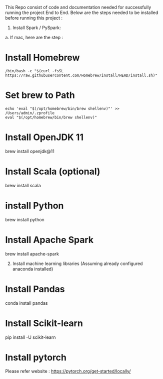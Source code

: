 This Repo consist of code and documentation needed for successfully running the project End to End.
Below are the steps needed to be installed before running this project : 

1) Install Spark / PySpark: 

a. If mac, here are the step : 
# Install Homebrew
    /bin/bash -c "$(curl -fsSL https://raw.githubusercontent.com/Homebrew/install/HEAD/install.sh)"

# Set brew to Path
    echo 'eval "$(/opt/homebrew/bin/brew shellenv)"' >> /Users/admin/.zprofile
    eval "$(/opt/homebrew/bin/brew shellenv)"

# Install OpenJDK 11
brew install openjdk@11


# Install Scala (optional)
brew install scala

# install Python
brew install python


# Install Apache Spark
brew install apache-spark


2) Install machine learning libraries (Assuming already configured anaconda installed)

# Install Pandas 
conda install pandas

# Install Scikit-learn 
pip install -U scikit-learn

# Install pytorch 
Please refer website : https://pytorch.org/get-started/locally/




 
